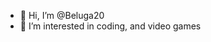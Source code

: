 - 👋 Hi, I’m @Beluga20
- 👀 I’m interested in coding, and video games


<!---
Beluga20/Beluga20 is a ✨ special ✨ repository because its `README.md` (this file) appears on your GitHub profile.
You can click the Preview link to take a look at your changes.
--->
